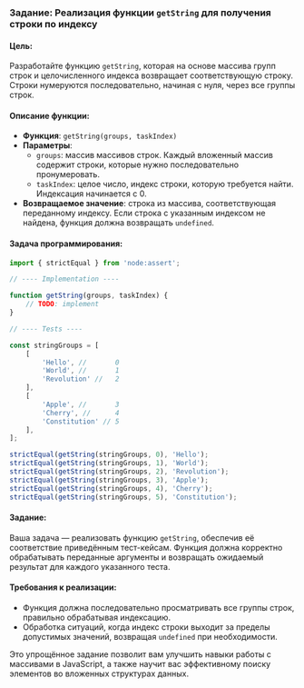 ### Задание: Реализация функции `getString` для получения строки по индексу

#### Цель:

Разработайте функцию `getString`, которая на основе массива групп строк и целочисленного индекса возвращает соответствующую строку. Строки нумеруются последовательно, начиная с нуля, через все группы строк.

#### Описание функции:

-   **Функция**: `getString(groups, taskIndex)`
-   **Параметры**:
    -   `groups`: массив массивов строк. Каждый вложенный массив содержит строки, которые нужно последовательно пронумеровать.
    -   `taskIndex`: целое число, индекс строки, которую требуется найти. Индексация начинается с 0.
-   **Возвращаемое значение**: строка из массива, соответствующая переданному индексу. Если строка с указанным индексом не найдена, функция должна возвращать `undefined`.

#### Задача программирования:

```javascript
import { strictEqual } from 'node:assert';

// ---- Implementation ----

function getString(groups, taskIndex) {
    // TODO: implement
}

// ---- Tests ----

const stringGroups = [
    [
        'Hello', //       0
        'World', //       1
        'Revolution' //   2
    ],
    [
        'Apple', //       3
        'Cherry', //      4
        'Constitution' // 5
    ],
];

strictEqual(getString(stringGroups, 0), 'Hello');
strictEqual(getString(stringGroups, 1), 'World');
strictEqual(getString(stringGroups, 2), 'Revolution');
strictEqual(getString(stringGroups, 3), 'Apple');
strictEqual(getString(stringGroups, 4), 'Cherry');
strictEqual(getString(stringGroups, 5), 'Constitution');
```

#### Задание:

Ваша задача — реализовать функцию `getString`, обеспечив её соответствие приведённым тест-кейсам. Функция должна корректно обрабатывать переданные аргументы и возвращать ожидаемый результат для каждого указанного теста.

#### Требования к реализации:

-   Функция должна последовательно просматривать все группы строк, правильно обрабатывая индексацию.
-   Обработка ситуаций, когда индекс строки выходит за пределы допустимых значений, возвращая `undefined` при необходимости.

Это упрощённое задание позволит вам улучшить навыки работы с массивами в JavaScript, а также научит вас эффективному поиску элементов во вложенных структурах данных.
